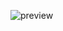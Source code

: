 ![preview](https://user-images.githubusercontent.com/62423408/95088334-c3026880-075d-11eb-9867-06465f430107.jpg)
